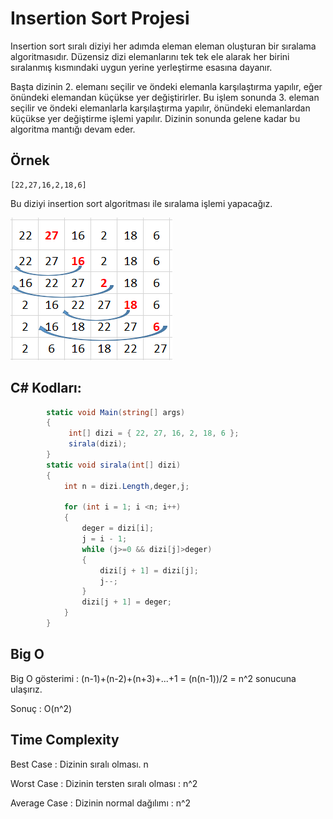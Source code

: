 # Insertion Sort Projesi

Insertion sort sıralı diziyi her adımda eleman eleman oluşturan bir sıralama algoritmasıdır. Düzensiz dizi elemanlarını tek tek ele alarak her birini sıralanmış kısmındaki uygun yerine yerleştirme esasına dayanır.

Başta dizinin 2. elemanı seçilir ve öndeki elemanla karşılaştırma yapılır, eğer önündeki elemandan küçükse yer değiştirirler. Bu işlem sonunda 3. eleman seçilir ve öndeki elemanlarla karşılaştırma yapılır, önündeki elemanlardan küçükse yer değiştirme işlemi yapılır. Dizinin sonunda gelene kadar bu algoritma mantığı devam eder.

## Örnek
``` 
[22,27,16,2,18,6] 
```

Bu diziyi insertion sort algoritması ile sıralama işlemi yapacağız.

![Insertion Sort](img/insertion-sort.PNG)

## C# Kodları:

```c#
        static void Main(string[] args)
        {
             int[] dizi = { 22, 27, 16, 2, 18, 6 };
             sirala(dizi);
        }
        static void sirala(int[] dizi)
        {
            int n = dizi.Length,deger,j;
            
            for (int i = 1; i <n; i++)
            {
                deger = dizi[i];
                j = i - 1;
                while (j>=0 && dizi[j]>deger)
                {
                    dizi[j + 1] = dizi[j];
                    j--;
                }
                dizi[j + 1] = deger;
            }
        }

```

## Big O
Big O gösterimi : (n-1)+(n-2)+(n+3)+...+1 = (n(n-1))/2 = n^2 sonucuna ulaşırız.

Sonuç : O(n^2)

## Time Complexity

Best Case : Dizinin sıralı olması. n

Worst Case : Dizinin tersten sıralı olması : n^2

Average Case : Dizinin normal dağılımı : n^2